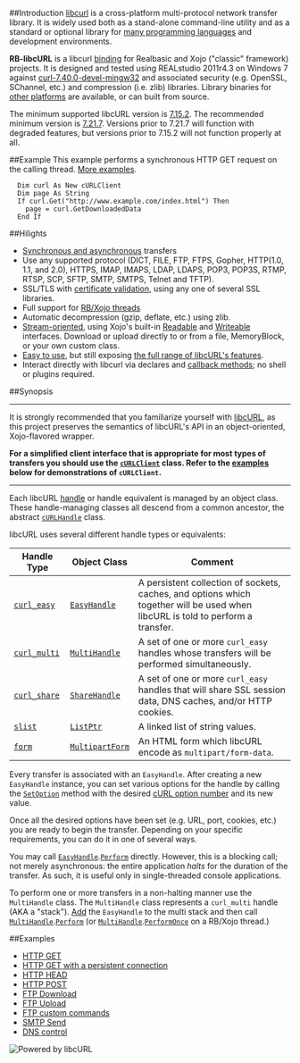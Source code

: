 ##Introduction
[libcurl](http://curl.haxx.se/libcurl/c/libcurl.html) is a cross-platform multi-protocol network transfer library. It is widely used both as a stand-alone command-line utility and as a standard or optional library for [many programming languages](http://curl.haxx.se/libcurl/bindings.html) and development environments.

**RB-libcURL** is a libcurl [binding](http://en.wikipedia.org/wiki/Language_binding) for Realbasic and Xojo ("classic" framework) projects. It is designed and tested using REALstudio 2011r4.3 on Windows 7 against [curl-7.40.0-devel-mingw32](http://curl.haxx.se/gknw.net/7.40.0/dist-w32/curl-7.40.0-devel-mingw32.zip) and associated security (e.g. OpenSSL, SChannel, etc.) and compression (i.e. zlib) libraries. Library binaries for [other platforms](http://curl.haxx.se/download.html) are available, or can built from source. 

The minimum supported libcURL version is [7.15.2](https://github.com/charonn0/RB-libcURL/wiki/libcURL.IsAvailable). The recommended minimum version is [7.21.7](http://curl.haxx.se/mail/lib-2011-06/0155.html). Versions prior to 7.21.7 will function with degraded features, but versions prior to 7.15.2 will not function properly at all.

##Example
This example performs a synchronous HTTP GET request on the calling thread. [More examples](https://github.com/charonn0/RB-libcURL/wiki#examples).
```vbnet
  Dim curl As New cURLClient
  Dim page As String
  If curl.Get("http://www.example.com/index.html") Then 
    page = curl.GetDownloadedData
  End If
```
##Hilights
* [Synchronous and asynchronous](https://github.com/charonn0/RB-libcURL/wiki/Synchronous-vs.-Asynchronous-methods) transfers 
* Use any supported protocol (DICT, FILE, FTP, FTPS, Gopher, HTTP(1.0, 1.1, and 2.0), HTTPS, IMAP, IMAPS, LDAP, LDAPS, POP3, POP3S, RTMP, RTSP, SCP, SFTP, SMTP, SMTPS, Telnet and TFTP).
* SSL/TLS with [certificate validation](https://github.com/charonn0/RB-libcURL/wiki/libcURL.EasyHandle.Secure), using any one of several SSL libraries.
* Full support for [RB/Xojo threads](https://github.com/charonn0/RB-libcURL/wiki/libcURL.MultiHandle.PerformOnce)
* Automatic decompression (gzip, deflate, etc.) using zlib.
* [Stream-oriented](https://github.com/charonn0/RB-libcURL/wiki/cURLManager.Perform), using Xojo's built-in [Readable](http://docs.xojo.com/index.php/Readable) and [Writeable](http://docs.xojo.com/index.php/Writeable) interfaces. Download or upload directly to or from a file, MemoryBlock, or your own custom class.
* [Easy to use](https://github.com/charonn0/RB-libcURL/wiki/cURLClient), but still exposing [the full range of libcURL's features](https://github.com/charonn0/RB-libcURL/wiki/libcURL.EasyHandle).
* Interact directly with libcurl via declares and [callback methods](https://en.wikipedia.org/wiki/Callback_%28computer_programming%29); no shell or plugins required.

##Synopsis

***
It is strongly recommended that you familiarize yourself with [libcURL](http://curl.haxx.se/libcurl/c/libcurl-tutorial.html), as this project preserves the semantics of libcURL's API in an object-oriented, Xojo-flavored wrapper. 

**For a simplified client interface that is appropriate for most types of transfers you should use the [`cURLClient`](https://github.com/charonn0/RB-libcURL/wiki/cURLClient) class. Refer to the [examples](https://github.com/charonn0/RB-libcURL/wiki/Home#examples) below for demonstrations of `cURLClient`.**

***

Each libcURL [handle](https://en.wikipedia.org/wiki/Handle_%28computing%29) or handle equivalent is managed by an object class. These handle-managing classes all descend from a common ancestor, the abstract [`cURLHandle`](https://github.com/charonn0/RB-libcURL/wiki/libcURL.cURLHandle) class. 

libcURL uses several different handle types or equivalents:

|Handle Type|Object Class|Comment|
|-----------|------------|-------|
|[`curl_easy`](http://curl.haxx.se/libcurl/c/libcurl-easy.html)|[`EasyHandle`](https://github.com/charonn0/RB-libcURL/wiki/libcURL.EasyHandle)|A persistent collection of sockets, caches, and options which together will be used when libcURL is told to perform a transfer.| 
|[`curl_multi`](http://curl.haxx.se/libcurl/c/libcurl-multi.html)|[`MultiHandle`](https://github.com/charonn0/RB-libcURL/wiki/libcURL.MultiHandle)|A set of one or more `curl_easy` handles whose transfers will be performed simultaneously.|
|[`curl_share`](http://curl.haxx.se/libcurl/c/libcurl-share.html)|[`ShareHandle`](https://github.com/charonn0/RB-libcURL/wiki/libcURL.ShareHandle)|A set of one or more `curl_easy` handles that will share SSL session data, DNS caches, and/or HTTP cookies.|
|[`slist`](http://curl.haxx.se/libcurl/c/curl_slist_append.html)|[`ListPtr`](https://github.com/charonn0/RB-libcURL/wiki/libcURL.ListPtr)|A linked list of string values.|
|[`form`](http://curl.haxx.se/libcurl/c/curl_formadd.html)|[`MultipartForm`](https://github.com/charonn0/RB-libcURL/wiki/libcURL.MultipartForm)|An HTML form which libcURL encode as `multipart/form-data`.|

Every transfer is associated with an `EasyHandle`. After creating a new `EasyHandle` instance, you can set various options for the handle by calling the [`SetOption`](https://github.com/charonn0/RB-libcURL/wiki/libcURL.EasyHandle.SetOption) method with the desired [cURL option number](http://curl.haxx.se/libcurl/c/curl_easy_setopt.html) and its new value. 

Once all the desired options have been set (e.g. URL, port, cookies, etc.) you are ready to begin the transfer. Depending on your specific requirements, you can do it in one of several ways. 

You may call [`EasyHandle`](https://github.com/charonn0/RB-libcURL/wiki/libcURL.EasyHandle).[`Perform`](https://github.com/charonn0/RB-libcURL/wiki/libcURL.EasyHandle.Perform) directly. However, this is a blocking call; not merely asynchronous: the entire application _halts_ for the duration of the transfer. As such, it is useful only in single-threaded console applications.

To perform one or more transfers in a non-halting manner use the `MultiHandle` class. The `MultiHandle` class represents a `curl_multi` handle (AKA a "stack"). [Add](https://github.com/charonn0/RB-libcURL/wiki/libcURL.MultiHandle.AddItem) the `EasyHandle` to the multi stack and then call [`MultiHandle`](https://github.com/charonn0/RB-libcURL/wiki/libcURL.MultiHandle).[`Perform`](https://github.com/charonn0/RB-libcURL/wiki/libcURL.MultiHandle.Perform) (or [`MultiHandle`](https://github.com/charonn0/RB-libcURL/wiki/libcURL.MultiHandle).[`PerformOnce`](https://github.com/charonn0/RB-libcURL/wiki/libcURL.MultiHandle.PerformOnce) on a RB/Xojo thread.)

##Examples
* [HTTP GET](https://github.com/charonn0/RB-libcURL/wiki/HTTP-GET-Example)
* [HTTP GET with a persistent connection](https://github.com/charonn0/RB-libcURL/wiki/HTTP-persistent-connection-example)
* [HTTP HEAD](https://github.com/charonn0/RB-libcURL/wiki/HTTP-HEAD-Example)
* [HTTP POST](https://github.com/charonn0/RB-libcURL/wiki/HTTP-POST-Example)
* [FTP Download](https://github.com/charonn0/RB-libcURL/wiki/FTP-RETR-Example)
* [FTP Upload](https://github.com/charonn0/RB-libcURL/wiki/FTP-STOR-Example)
* [FTP custom commands](https://github.com/charonn0/RB-libcURL/wiki/FTP-custom-commands)
* [SMTP Send](https://github.com/charonn0/RB-libcURL/wiki/SMTP-Example)
* [DNS control](https://github.com/charonn0/RB-libcURL/wiki/DNS-Example)

![Powered by libcURL](https://raw.githubusercontent.com/wiki/charonn0/RB-libcURL/powered_by_curl7.gif)

